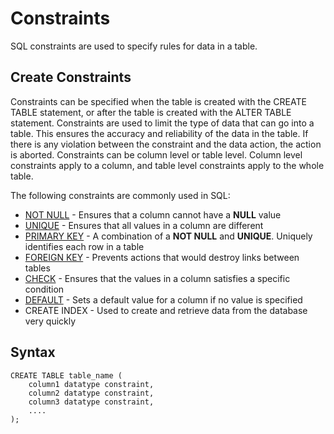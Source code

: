# Constraints

SQL constraints are used to specify rules for data in a table.

## Create Constraints

Constraints can be specified when the table is created with the CREATE TABLE statement, or after the table is created with the ALTER TABLE statement. Constraints are used to limit the type of data that can go into a table. This ensures the accuracy and reliability of the data in the table. If there is any violation between the constraint and the data action, the action is aborted. Constraints can be column level or table level. Column level constraints apply to a column, and table level constraints apply to the whole table.

The following constraints are commonly used in SQL:

- [NOT NULL](NotNull.md) - Ensures that a column cannot have a **NULL** value
- [UNIQUE](Unique.md) - Ensures that all values in a column are different
- [PRIMARY KEY](PrimaryKey.md) - A combination of a **NOT NULL** and **UNIQUE**. Uniquely identifies each row in a table
- [FOREIGN KEY](ForeignKey.md) - Prevents actions that would destroy links between tables
- [CHECK](Check.md) - Ensures that the values in a column satisfies a specific condition
- [DEFAULT](Default.md) - Sets a default value for a column if no value is specified
- CREATE INDEX - Used to create and retrieve data from the database very quickly

## Syntax 

```
CREATE TABLE table_name (
    column1 datatype constraint,
    column2 datatype constraint,
    column3 datatype constraint,
    ....
);
```
